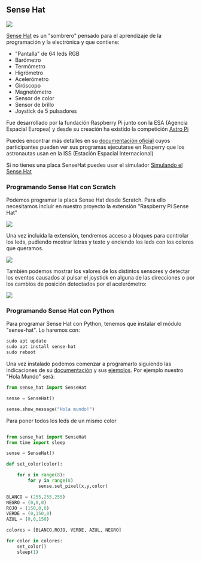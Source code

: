 ## Sense Hat

![](sensehat.png)

[Sense Hat](https://www.raspberrypi.org/products/sense-hat/) es un "sombrero" pensado para el aprendizaje de la programación y la electrónica y que contiene: 
* "Pantalla" de 64 leds RGB 
* Barómetro
* Termómetro
* Higrómetro
* Acelerómetro
* Giróscopo
* Magnetómetro
* Sensor de color
* Sensor de brillo
* Joystick de 5 pulsadores

Fue desarrollado por la fundación Raspberry Pi junto con la ESA (Agencia Espacial Europea) y desde su creación ha existido la competición [Astro Pi](https://astro-pi.org/)  

Puedes encontrar más detalles en su [documentación oficial](https://datasheets.raspberrypi.com/sense-hat/sense-hat-product-brief.pdf) cuyos participantes pueden ver sus programas ejecutarse en Rasperry que los astronautas usan en la ISS (Estación Espacial Internacional)

Si no tienes una placa SenseHat puedes usar el simulador
[Simulando el Sense Hat](https://www.raspberrypi.org/blog/sense-hat-emulator/)



### Programando Sense Hat con Scratch

Podemos programar la placa Sense Hat desde Scratch. Para ello necesitamos incluir en nuestro proyecto la extensión "Raspberry Pi Sense Hat"

![](sensehat_scratch_extension.png)

Una vez incluida la extensión, tendremos acceso a bloques para controlar los leds, pudiendo mostrar letras y texto y enciendo los leds con los colores que queramos.



![](sensehat-scratch.png)

También podemos mostrar los valores de los distintos sensores y detectar los eventos causados al pulsar el joystick en alguna de las direcciones o por los cambios de posición detectados por el acelerómetro:

![](scratch_sensehat_sensores.png)

### Programando Sense Hat con Python

Para programar Sense Hat con Python, tenemos que instalar el módulo "sense-hat". Lo haremos con:

```python
sudo apt update
sudo apt install sense-hat
sudo reboot
```

Una vez instalado podemos comenzar a programarlo siguiendo las indicaciones de su [documentación](https://pythonhosted.org/sense-hat/) y sus [ejemplos](https://github.com/astro-pi/python-sense-hat/tree/master/docs/examples). Por ejemplo nuestro "Hola Mundo" será:

```python
from sense_hat import SenseHat

sense = SenseHat()

sense.show_message("Hola mundo!")
```

Para poner todos los leds de un mismo color

```python

from sense_hat import SenseHat
from time import sleep

sense = SenseHat()

def set_color(color):

    for x in range(8):
        for y in range(8)
            sense.set_pixel(x,y,color)

BLANCO = (255,255,255)
NEGRO = (0,0,0)
ROJO = (150,0,0)
VERDE = (0,150,0)
AZUL = (0,0,150)

colores = [BLANCO,ROJO, VERDE, AZUL, NEGRO]

for color in colores:
	set_color()
	sleep(1)
```
